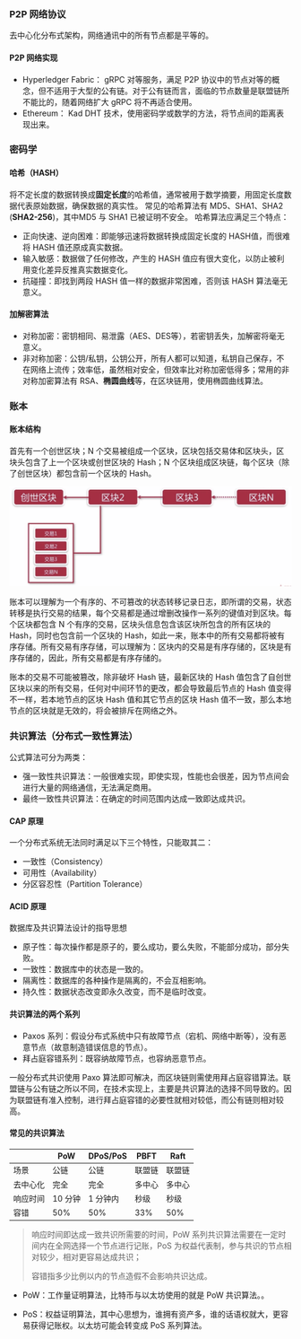 ### P2P 网络协议

去中心化分布式架构，网络通讯中的所有节点都是平等的。

#### P2P 网络实现

* Hyperledger Fabric： gRPC 对等服务，满足 P2P 协议中的节点对等的概念，但不适用于大型的公有链。对于公有链而言，面临的节点数量是联盟链所不能比的，随着网络扩大 gRPC 将不再适合使用。
* Ethereum： Kad DHT 技术，使用密码学或数学的方法，将节点间的距离表现出来。

### 密码学

#### 哈希（HASH）

将不定长度的数据转换成**固定长度**的哈希值，通常被用于数学摘要，用固定长度数据代表原始数据，确保数据的真实性。
常见的哈希算法有 MD5、SHA1、SHA2 (**SHA2-256**)，其中MD5 与 SHA1 已被证明不安全。
哈希算法应满足三个特点：

* 正向快速、逆向困难：即能够迅速将数据转换成固定长度的 HASH值，而很难将 HASH 值还原成真实数据。
* 输入敏感：数据做了任何修改，产生的 HASH 值应有很大变化，以防止被利用变化差异反推真实数据变化。
* 抗碰撞：即找到两段 HASH 值一样的数据非常困难，否则该 HASH 算法毫无意义。

#### 加解密算法

* 对称加密：密钥相同、易泄露（AES、DES等），若密钥丢失，加解密将毫无意义。
* 非对称加密：公钥/私钥，公钥公开，所有人都可以知道，私钥自己保存，不在网络上流传；效率低，虽然相对安全，但效率比对称加密低得多；常用的非对称加密算法有 RSA、**椭圆曲线**等，在区块链用，使用椭圆曲线算法。

### 账本

#### 账本结构

首先有一个创世区块；N 个交易被组成一个区块，区块包括交易体和区块头，区块头包含了上一个区块或创世区块的 Hash；N 个区块组成区块链，每个区块（除了创世区块）都包含前一个区块的 Hash。

![账本结构](img/账本结构.png)

账本可以理解为一个有序的、不可篡改的状态转移记录日志，即所谓的交易，状态转移是执行交易的结果，每个交易都是通过增删改操作一系列的键值对到区块。每个区块都包含 N 个有序的交易，区块头信息包含该区块所包含的所有区块的 Hash，同时也包含前一个区块的 Hash，如此一来，账本中的所有交易都将被有序存储。所有交易有序存储，可以理解为：区块内的交易是有序存储的，区块是有序存储的，因此，所有交易都是有序存储的。

账本的交易不可能被篡改，除非破坏 Hash 链，最新区块的 Hash 值包含了自创世区块以来的所有交易，任何对中间环节的更改，都会导致最后节点的 Hash 值变得不一样，若本地节点的区块 Hash 值和其它节点的区块 Hash 值不一致，那么本地节点的区块就是无效的，将会被排斥在网络之外。

### 共识算法（分布式一致性算法）

公式算法可分为两类：

* 强一致性共识算法：一般很难实现，即使实现，性能也会很差，因为节点间会进行大量的网络通信，无法满足商用。
* 最终一致性共识算法：在确定的时间范围内达成一致即达成共识。

#### CAP 原理

一个分布式系统无法同时满足以下三个特性，只能取其二：

* 一致性（Consistency）
* 可用性（Availability）
* 分区容忍性（Partition Tolerance）

#### ACID 原理

数据库及共识算法设计的指导思想

* 原子性：每次操作都是原子的，要么成功，要么失败，不能部分成功，部分失败。
* 一致性：数据库中的状态是一致的。
* 隔离性：数据库的各种操作是隔离的，不会互相影响。
* 持久性：数据状态改变即永久改变，而不是临时改变。

#### 共识算法的两个系列

* Paxos 系列：假设分布式系统中只有故障节点（宕机、网络中断等），没有恶意节点（故意制造错误信息的节点）。
* 拜占庭容错系列：既容纳故障节点，也容纳恶意节点。

一般分布式共识使用 Paxo 算法即可解决，而区块链则需使用拜占庭容错算法。联盟链与公有链之所以不同，在技术实现上，主要是共识算法的选择不同导致的。因为联盟链有准入控制，进行拜占庭容错的必要性就相对较低，而公有链则相对较高。

#### 常见的共识算法

|          | PoW     | DPoS/PoS | PBFT   | Raft   |
| -------- | ------- | -------- | ------ | ------ |
| 场景     | 公链    | 公链     | 联盟链 | 联盟链 |
| 去中心化 | 完全    | 完全     | 多中心 | 多中心 |
| 响应时间 | 10 分钟 | 1 分钟内 | 秒级   | 秒级   |
| 容错     | 50%     | 50%      | 33%    | 50%    |

> 响应时间即达成一致共识所需要的时间，PoW 系列共识算法需要在一定时间内在全网选择一个节点进行记账，PoS 为权益代表制，参与共识的节点相对较少，相对更容易达成共识；
>
> 容错指多少比例以内的节点造假不会影响共识达成。

* PoW：工作量证明算法，比特币与以太坊使用的就是 PoW 共识算法。。

* PoS：权益证明算法，其中心思想为，谁拥有资产多，谁的话语权就大，更容易获得记账权。以太坊可能会转变成 PoS 系列算法。

